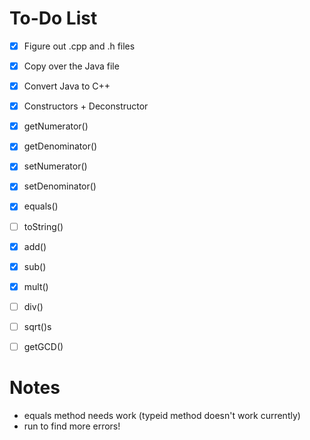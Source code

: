 # To-Do List

- [X] Figure out .cpp and .h files
- [X] Copy over the Java file
- [X] Convert Java to C++

- [X] Constructors + Deconstructor
- [X] getNumerator()
- [X] getDenominator()
- [X] setNumerator()
- [X] setDenominator()
- [X] equals()
- [ ] toString()
- [X] add()
- [X] sub()
- [X] mult()
- [ ] div()
- [ ] sqrt()s
- [ ] getGCD()

# Notes

- equals method needs work (typeid method doesn't work currently)
- run to find more errors!